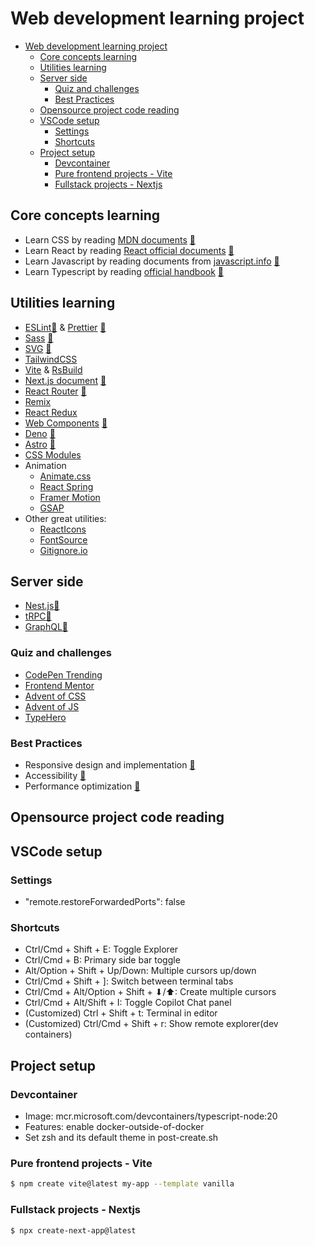 # Web development learning project

- [Web development learning project](#web-development-learning-project)
  - [Core concepts learning](#core-concepts-learning)
  - [Utilities learning](#utilities-learning)
  - [Server side](#server-side)
    - [Quiz and challenges](#quiz-and-challenges)
    - [Best Practices](#best-practices)
  - [Opensource project code reading](#opensource-project-code-reading)
  - [VSCode setup](#vscode-setup)
    - [Settings](#settings)
    - [Shortcuts](#shortcuts)
  - [Project setup](#project-setup)
    - [Devcontainer](#devcontainer)
    - [Pure frontend projects - Vite](#pure-frontend-projects---vite)
    - [Fullstack projects - Nextjs](#fullstack-projects---nextjs)

## Core concepts learning

- Learn CSS by reading [MDN documents](https://developer.mozilla.org/en-US/docs/Web/CSS) [📔](core/css/MdnCSSNotes.md)
- Learn React by reading [React official documents](https://react.dev/learn) [📔](core/reactjs/react.dev/ReactLearn.md)
- Learn Javascript by reading documents from [javascript.info](https://javascript.info/) [📔](core/javascript/the-modern-javascript-tutorial/TMJT.md)
- Learn Typescript by reading [official handbook](https://www.typescriptlang.org/docs/handbook/intro.html) [📔](core/typescript/HandbookNotes.md)

## Utilities learning

- [ESLint](https://eslint.org/docs/latest/use/getting-started)[📔](utilities/eslint-prettier/EslintNotes.md) & [Prettier](https://prettier.io/docs/en/) [📔](utilities/eslint-prettier/PrettierNotes.md)
- [Sass](https://sass-lang.com/guide/) [📔](utilities/sass/README.md)
- [SVG](https://developer.mozilla.org/en-US/docs/Web/SVG/Tutorial/Introduction) [📔](utilities/svg/README.md)
- [TailwindCSS](https://tailwindcss.com/docs/installation)
- [Vite](https://vite.dev/guide/) & [RsBuild](https://rsbuild.dev/)
- [Next.js document](https://nextjs.org/docs) [📔](utilities/nextjs/NextjsNotes.md)
- [React Router](https://reactrouter.com/home) [📔](utilities/react-router/Notes.md)
- [Remix](https://remix.run/docs/en/main)
- [React Redux](https://react-redux.js.org/introduction/getting-started)
- [Web Components](https://developer.mozilla.org/en-US/docs/Web/Web_Components/) [📔](utilities/webcomponent/readme.md)
- [Deno](https://docs.deno.com/) [📔](utilities/deno/README.md)
- [Astro](https://docs.astro.build/en/getting-started/) [📔](utilities/astro/README.md)
- [CSS Modules](https://github.com/css-modules/css-modules)
- Animation
  - [Animate.css](https://animate.style/)
  - [React Spring](https://react-spring.io/)
  - [Framer Motion](https://www.framer.com/motion/)
  - [GSAP](https://greensock.com/)
- Other great utilities:
  - [ReactIcons](https://react-icons.github.io/)
  - [FontSource](https://fontsource.org/)
  - [Gitignore.io](https://www.toptal.com/developers/gitignore)

## Server side
- [Nest.js](https://docs.nestjs.com/)[📔](server/nestjs/README.md)
- [tRPC](https://trpc.io/docs)[📔](server/trpc/README.md)
- [GraphQL](https://graphql.org/learn/)[📔](server/graphql/README.md)

### Quiz and challenges

- [CodePen Trending](https://codepen.io/trending)
- [Frontend Mentor](https://www.frontendmentor.io/)
- [Advent of CSS](https://www.adventofcss.com/)
- [Advent of JS](https://adventofjs.com/)
- [TypeHero](https://typehero.dev/)

### Best Practices

- Responsive design and implementation [📔](best-practices/responsive/README.md)
- Accessibility [📔](best-practices/aria/README.md)
- Performance optimization [📔](best-practices/performance/README.md)

## Opensource project code reading

## VSCode setup

### Settings

- "remote.restoreForwardedPorts": false

### Shortcuts

- Ctrl/Cmd + Shift + E: Toggle Explorer
- Ctrl/Cmd + B: Primary side bar toggle
- Alt/Option + Shift + Up/Down: Multiple cursors up/down
- Ctrl/Cmd + Shift + ]: Switch between terminal tabs
- Ctrl/Cmd + Alt/Option + Shift + ⬇/⬆: Create multiple cursors
- Ctrl/Cmd + Alt/Shift + I: Toggle Copilot Chat panel
- (Customized) Ctrl + Shift + t: Terminal in editor
- (Customized) Ctrl/Cmd + Shift + r: Show remote explorer(dev containers)

## Project setup

### Devcontainer

- Image: mcr.microsoft.com/devcontainers/typescript-node:20
- Features: enable docker-outside-of-docker
- Set zsh and its default theme in post-create.sh

### Pure frontend projects - Vite

```bash
$ npm create vite@latest my-app --template vanilla
```

### Fullstack projects - Nextjs

```bash
$ npx create-next-app@latest
```
